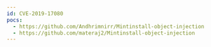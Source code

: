 ```yaml
---
id: CVE-2019-17080
pocs:
  - https://github.com/Andhrimnirr/Mintinstall-object-injection
  - https://github.com/materaj2/Mintinstall-object-injection
---
```

